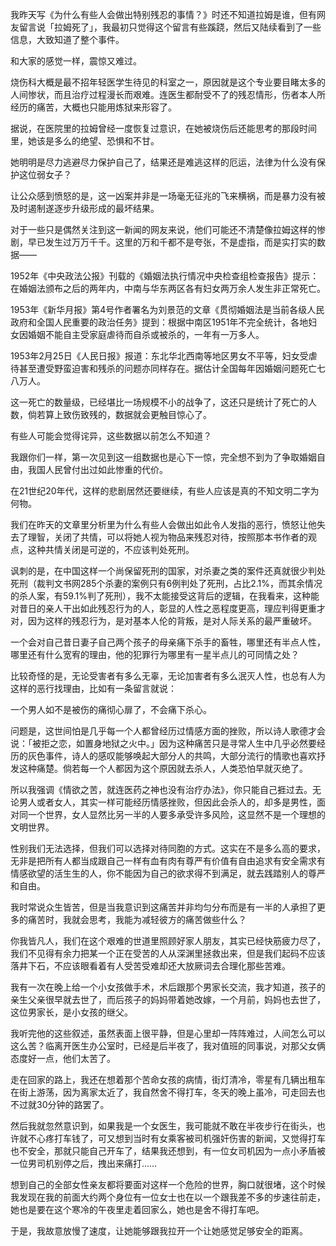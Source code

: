 我昨天写《为什么有些人会做出特别残忍的事情？》时还不知道拉姆是谁，但有网友留言说「拉姆死了」，我最初只觉得这个留言有些蹊跷，然后又陆续看到了一些信息，大致知道了整个事件。

和大家的感觉一样，震惊又难过。

烧伤科大概是最不招年轻医学生待见的科室之一，原因就是这个专业要目睹太多的人间惨状，而且治疗过程漫长而艰难。连医生都耐受不了的残忍情形，伤者本人所经历的痛苦，大概也只能用炼狱来形容了。

据说，在医院里的拉姆曾经一度恢复过意识，在她被烧伤后还能思考的那段时间里，她该是多么的绝望、恐惧和不甘。

她明明是尽力逃避尽力保护自己了，结果还是难逃这样的厄运，法律为什么没有保护这位弱女子？

让公众感到愤怒的是，这一凶案并非是一场毫无征兆的飞来横祸，而是暴力没有被及时遏制遂逐步升级形成的最坏结果。

对于一些只是偶然关注到这一新闻的网友来说，他们可能还不清楚像拉姆这样的惨剧，早已发生过万万千千。这里的万和千都不是夸张，不是虚指，而是实打实的数据——

1952年《中央政法公报》刊载的《婚姻法执行情况中央检查组检查报告》提示：在婚姻法颁布之后的两年内，中南与华东两区各有妇女两万余人发生非正常死亡。

1953年《新华月报》第4号作者署名为刘景范的文章《贯彻婚姻法是当前各级人民政府和全国人民重要的政治任务》提到：根据中南区1951年不完全统计，各地妇女因婚姻不能自主受家庭虐待而自杀或被杀的，一年有一万多人。

1953年2月25日《人民日报》报道：东北华北西南等地区男女不平等，妇女受虐待甚至遭受野蛮迫害和残杀的问题亦同样存在。据估计全国每年因婚姻问题死亡七八万人。

这一死亡的数量级，已经堪比一场规模不小的战争了，这还只是统计了死亡的人数，倘若算上致伤致残的，数据就会更触目惊心了。

有些人可能会觉得诧异，这些数据以前怎么不知道？

我跟你们一样，第一次见到这一组数据也是心下一惊，完全想不到为了争取婚姻自由，我国人民曾付出过如此惨重的代价。

在21世纪20年代，这样的悲剧居然还要继续，有些人应该是真的不知文明二字为何物。

我们在昨天的文章里分析里为什么有些人会做出如此令人发指的恶行，愤怒让他失去了理智，关闭了共情，可以将她人视为物品来残忍对待，按照那本书作者的观点，这种共情关闭是可逆的，不应该判处死刑。

讽刺的是，在中国这样一个尚保留死刑的国家，对杀妻之类的案件还真就很少判处死刑（裁判文书网285个杀妻的案例只有6例判处了死刑，占比2.1%，而其余情况的杀人案，有59.1%判了死刑），我不太能接受这背后的逻辑，在我看来，这种能对昔日的亲人干出如此残忍行为的人，彰显的人性之恶程度更高，理应判得更重才对，因为这样的残忍行为，是对基本人伦的背叛，是对人际关系的最严重破坏。

一个会对自己昔日妻子自己两个孩子的母亲痛下杀手的畜牲，哪里还有半点人性，哪里还有什么宽宥的理由，他的犯罪行为哪里有一星半点儿的可同情之处？

比较奇怪的是，无论受害者有多么无辜，无论加害者有多么泯灭人性，也总有人为这样的恶行找理由，比如有一条留言就说：

一个男人如不是被伤的痛彻心扉了，不会痛下杀心。

问题是，这世间怕是几乎每一个人都曾经历过情感方面的挫败，所以诗人歌德才会说：「被拒之恋，如置身地狱之火中。」因为这种痛苦只是寻常人生中几乎必然要经历的灰色事件，诗人的感叹能够唤起大部分人的共鸣，大部分流行的情歌也喜欢抒发这种痛楚。倘若每一个人都因为这个原因就去杀人，人类恐怕早就灭绝了。

所以我强调《情欲之苦，就连医药之神也没有治疗办法》，你只能自己捱过去。无论男人或者女人，其实一样可能经历情感挫败，但因此会杀人的，却多是男性，面对同一个世界，女人显然比另一半的人要多承受许多风险，这显然不是一个理想的文明世界。

性别我们无法选择，但我们可以选择对待同胞的方式。这实在不是多么高的要求，无非是把所有人都当成跟自己一样有血有肉有尊严有价值有自由追求有安全需求有情感欲望的活生生的人，你不能因为自己的欲求得不到满足，就去践踏别人的尊严和自由。

我时常说众生皆苦，但是当我意识到这痛苦并非均匀分布而是有一半的人承担了更多的痛苦时，我就会思考，我能为减轻彼方的痛苦做些什么？

你我皆凡人，我们在这个艰难的世道里照顾好家人朋友，其实已经快筋疲力尽了，我们不见得有余力把某一个正在受苦的人从深渊里拯救出来，但是我们起码不应该落井下石，不应该眼看着有人受苦受难却还大放厥词去合理化那些苦难。

我有一次在晚上给一个小女孩做手术，术后跟那个男家长交流，我才知道，孩子的亲生父亲很早就去世了，而后孩子的妈妈带着她改嫁，一个月前，妈妈也去世了，这位男家长，是小女孩的继父。

我听完他的这些叙述，虽然表面上很平静，但是心里却一阵阵难过，人间怎么可以这么苦？临离开医生办公室时，已经是后半夜了，我对值班的同事说，对那父女俩态度好一点，他们太苦了。

走在回家的路上，我还在想着那个苦命女孩的病情，街灯清冷，零星有几辆出租车在街上游荡，因为离家太近了，我自然舍不得打车，冬天的晚上虽冷，可走回去也不过就30分钟的路罢了。

然后我就忽然意识到，如果我是一个女医生，我可能就不敢在半夜步行在街头，也许就不心疼打车钱了，可又想到当时有女乘客被司机强奸伤害的新闻，又觉得打车也不安全，那就只能自己开车了，结果我还想到，有一位女司机因为一点小矛盾被一位男司机别停之后，拽出来痛打……

想到自己的全部女性亲友都将要面对这样一个危险的世界，胸口就很堵，这个时候我发现在我的前面大约两个身位有一位女士也在以一个跟我差不多的步速往前走，她也是要在这个寒冷的午夜里走着回家么，她也是舍不得打车吧。

于是，我故意放慢了速度，让她能够跟我拉开一个让她感觉足够安全的距离。